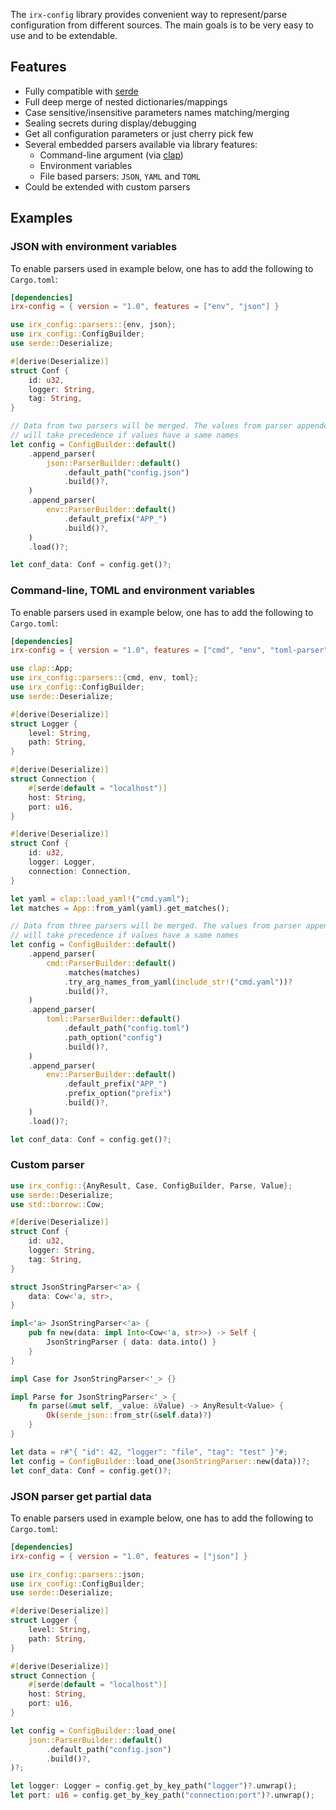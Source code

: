 The `irx-config` library provides convenient way to represent/parse configuration from different sources. The main
goals is to be very easy to use and to be extendable.

## Features

* Fully compatible with [serde](https://serde.rs/)
* Full deep merge of nested dictionaries/mappings
* Case sensitive/insensitive parameters names matching/merging
* Sealing secrets during display/debugging
* Get all configuration parameters or just cherry pick few
* Several embedded parsers available via library features:
    - Command-line argument (via [clap](https://github.com/clap-rs/clap))
    - Environment variables
    - File based parsers: `JSON`, `YAML` and `TOML`
* Could be extended with custom parsers

## Examples

### JSON with environment variables

To enable parsers used in example below, one has to add the following to `Cargo.toml`:

```toml
[dependencies]
irx-config = { version = "1.0", features = ["env", "json"] }
```

```rust
use irx_config::parsers::{env, json};
use irx_config::ConfigBuilder;
use serde::Deserialize;

#[derive(Deserialize)]
struct Conf {
    id: u32,
    logger: String,
    tag: String,
}

// Data from two parsers will be merged. The values from parser appended first (`JSON`)
// will take precedence if values have a same names
let config = ConfigBuilder::default()
    .append_parser(
        json::ParserBuilder::default()
            .default_path("config.json")
            .build()?,
    )
    .append_parser(
        env::ParserBuilder::default()
            .default_prefix("APP_")
            .build()?,
    )
    .load()?;

let conf_data: Conf = config.get()?;
```

### Command-line, TOML and environment variables

To enable parsers used in example below, one has to add the following to `Cargo.toml`:

```toml
[dependencies]
irx-config = { version = "1.0", features = ["cmd", "env", "toml-parser"] }
```

```rust
use clap::App;
use irx_config::parsers::{cmd, env, toml};
use irx_config::ConfigBuilder;
use serde::Deserialize;

#[derive(Deserialize)]
struct Logger {
    level: String,
    path: String,
}

#[derive(Deserialize)]
struct Connection {
    #[serde(default = "localhost")]
    host: String,
    port: u16,
}

#[derive(Deserialize)]
struct Conf {
    id: u32,
    logger: Logger,
    connection: Connection,
}

let yaml = clap::load_yaml!("cmd.yaml");
let matches = App::from_yaml(yaml).get_matches();

// Data from three parsers will be merged. The values from parser appended first (`cmd`)
// will take precedence if values have a same names
let config = ConfigBuilder::default()
    .append_parser(
        cmd::ParserBuilder::default()
            .matches(matches)
            .try_arg_names_from_yaml(include_str!("cmd.yaml"))?
            .build()?,
    )
    .append_parser(
        toml::ParserBuilder::default()
            .default_path("config.toml")
            .path_option("config")
            .build()?,
    )
    .append_parser(
        env::ParserBuilder::default()
            .default_prefix("APP_")
            .prefix_option("prefix")
            .build()?,
    )
    .load()?;

let conf_data: Conf = config.get()?;
```

### Custom parser

```rust
use irx_config::{AnyResult, Case, ConfigBuilder, Parse, Value};
use serde::Deserialize;
use std::borrow::Cow;

#[derive(Deserialize)]
struct Conf {
    id: u32,
    logger: String,
    tag: String,
}

struct JsonStringParser<'a> {
    data: Cow<'a, str>,
}

impl<'a> JsonStringParser<'a> {
    pub fn new(data: impl Into<Cow<'a, str>>) -> Self {
        JsonStringParser { data: data.into() }
    }
}

impl Case for JsonStringParser<'_> {}

impl Parse for JsonStringParser<'_> {
    fn parse(&mut self, _value: &Value) -> AnyResult<Value> {
        Ok(serde_json::from_str(&self.data)?)
    }
}

let data = r#"{ "id": 42, "logger": "file", "tag": "test" }"#;
let config = ConfigBuilder::load_one(JsonStringParser::new(data))?;
let conf_data: Conf = config.get()?;
```

### JSON parser get partial data

To enable parsers used in example below, one has to add the following to `Cargo.toml`:

```toml
[dependencies]
irx-config = { version = "1.0", features = ["json"] }
```

```rust
use irx_config::parsers::json;
use irx_config::ConfigBuilder;
use serde::Deserialize;

#[derive(Deserialize)]
struct Logger {
    level: String,
    path: String,
}

#[derive(Deserialize)]
struct Connection {
    #[serde(default = "localhost")]
    host: String,
    port: u16,
}

let config = ConfigBuilder::load_one(
    json::ParserBuilder::default()
        .default_path("config.json")
        .build()?,
)?;

let logger: Logger = config.get_by_key_path("logger")?.unwrap();
let port: u16 = config.get_by_key_path("connection:port")?.unwrap();
```
